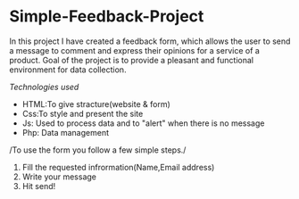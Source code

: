 # Simple-Feedback-Project

In this project I have created a feedback form, which allows the user to send a message to comment and express their opinions for a service of a product.
Goal of the project is to provide a pleasant and functional environment for data collection.

*Technologies used*
- HTML:To give stracture(website & form)
- Css:To style and present the site
- Js: Used to process data and to "alert" when there is no message
- Php: Data management

/To use the form you follow a few simple steps./
  1. Fill the requested infrormation(Name,Email address)
  2. Write your message
  3. Hit send!
